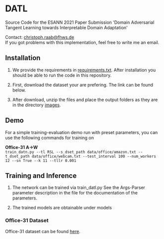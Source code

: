 # DATL
Source Code for the ESANN 2021 Paper Submission 'Domain Adversarial Tangent Learning towards Interpretable Domain Adaptation'

Contact: christoph.raab@fhws.de <br>
If you got problems with this implementation, feel free to write me an email.

## Installation
1. We provide the requirements in [requirements.txt](https://github.com/sub-dawg/ASAN/blob/master/pytorch.yml). After installation you should be able to run the code in this repository.

2. First, download the dataset your are prefering. The link can be found below.
3. After download, unzip the files and place the output folders as they are in the directory [images](https://github.com/sub-dawg/ASAN/blob/master/images/).

## Demo
For a simple training-evaluation demo run with preset parameters, you can use the following commands for training on

**Office-31 A->W**<br>
`train_datn.py --tl RSL --s_dset_path data/office/amazon.txt --t_dset_path data/office/webcam.txt --test_interval 100 --num_workers 12 --sn True --k 11 --tllr 0.001`

## Training and Inference
1. The network can be trained via train_datl.py
   See the Args-Parser parameter description in the file for the documentation of the parameters.

2. The trained models are obtainable under models


### Office-31 Dataset
Office-31 dataset can be found [here](https://drive.google.com/file/d/11nywfWdfdBi92Lr3y4ga2Cu4_-FpWKUC/view?usp=sharing).
